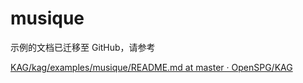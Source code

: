 # musique

示例的文档已迁移至 GitHub，请参考

[KAG/kag/examples/musique/README.md at master · OpenSPG/KAG](https://github.com/OpenSPG/KAG/blob/master/kag/examples/musique/README.md)





